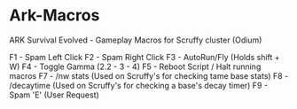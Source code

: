 # Ark-Macros

ARK Survival Evolved - Gameplay Macros for Scruffy cluster (Odium)

F1  - Spam Left Click
F2  - Spam Right Click
F3  - AutoRun/Fly (Holds shift + W)
F4  - Toggle Gamma (2.2 - 3 - 4)
F5  - Reboot Script / Halt running macros
F7  - /nw stats (Used on Scruffy's for checking tame base stats)
F8  - /decaytime (Used on Scruffy's for checking a base's decay timer)
F9  - Spam 'E' (User Request)

